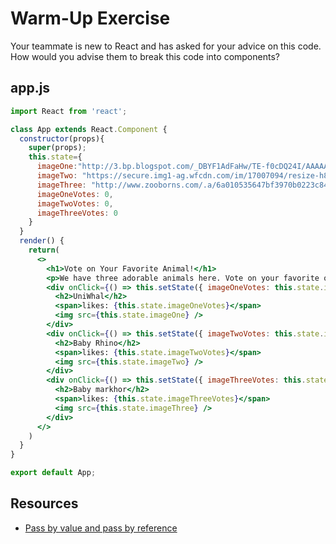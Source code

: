 # Warm-Up Exercise

Your teammate is new to React and has asked for your advice on this code. How would you advise them to break this code into components?

## app.js

```jsx
import React from 'react';

class App extends React.Component {
  constructor(props){
    super(props);
    this.state={
      imageOne:"http://3.bp.blogspot.com/_DBYF1AdFaHw/TE-f0cDQ24I/AAAAAAAACZg/l-FdTZ6M7z8/s1600/Unicorn_and_Narwhal_by_dinglehopper.jpg",
      imageTwo: "https://secure.img1-ag.wfcdn.com/im/17007094/resize-h800%5Ecompr-r85/3589/35892451/Baby+Rhino+Figurine.jpg",
      imageThree: "http://www.zooborns.com/.a/6a010535647bf3970b0223c84d5959200c-800wi",
      imageOneVotes: 0,
      imageTwoVotes: 0,
      imageThreeVotes: 0
    }
  }
  render() {
    return(
      <>
        <h1>Vote on Your Favorite Animal!</h1>
        <p>We have three adorable animals here. Vote on your favorite one and watch their likes go up!</p>
        <div onClick={() => this.setState({ imageOneVotes: this.state.imageOneVotes + 1 })}>
          <h2>UniWhal</h2>
          <span>likes: {this.state.imageOneVotes}</span>
          <img src={this.state.imageOne} />
        </div>
        <div onClick={() => this.setState({ imageTwoVotes: this.state.imageTwoVotes + 1 })}>
          <h2>Baby Rhino</h2>
          <span>likes: {this.state.imageTwoVotes}</span>
          <img src={this.state.imageTwo} />
        </div>
        <div onClick={() => this.setState({ imageThreeVotes: this.state.imageThreeVotes + 1 })}>
          <h2>Baby markhor</h2>
          <span>likes: {this.state.imageThreeVotes}</span>
          <img src={this.state.imageThree} />
        </div>
      </>
    )
  }
}

export default App;
```

## Resources

- [Pass by value and pass by reference](https://replit.com/@sheyna/FrugalWanActivemovie#index.js)
